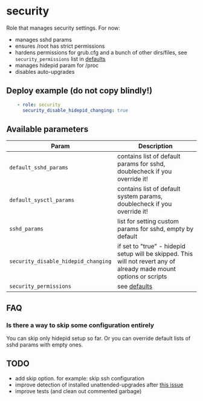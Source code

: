 # security

Role that manages security settings. For now:

- manages sshd params
- ensures /root has strict permissions
- hardens permissions for grub.cfg and a bunch of other dirs/files, see `security_permissions` list in [defaults](defaults/main.yml)
- manages hidepid param for /proc
- disables auto-upgrades

## Deploy example (do not copy blindly!)

```yaml
    - role: security
      security_disable_hidepid_changing: true
```

## Available parameters

| Param | Description |
| -------- | -------- |
| `default_sshd_params` | contains list of default params for sshd, doublecheck if you override it! |
| `default_sysctl_params` | contains list of default system params, doublecheck if you override it! |
| `sshd_params` | list for setting custom params for sshd, empty by default |
| `security_disable_hidepid_changing` | if set to "true" - hidepid setup will be skipped. This will not revert any of already made mount options or scripts |
| `security_permissions` | see [defaults](defaults/main.yml) | list, describing proper permissions for dirs/files, that will be set |

## FAQ

### Is there a way to skip some configuration entirely

You can skip only hidepid setup so far. Or you can override default lists of sshd params with empty ones.

## TODO

- add skip option. for example: skip ssh configuration
- improve detection of installed unattended-upgrades after [this issue](https://github.com/ansible/ansible/issues/60889)
- improve tests (and clean out commented garbage)
